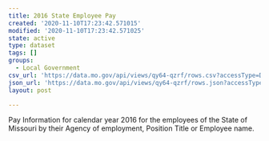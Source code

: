 ```yaml
---
title: 2016 State Employee Pay
created: '2020-11-10T17:23:42.571015'
modified: '2020-11-10T17:23:42.571025'
state: active
type: dataset
tags: []
groups:
  - Local Government
csv_url: 'https://data.mo.gov/api/views/qy64-qzrf/rows.csv?accessType=DOWNLOAD'
json_url: 'https://data.mo.gov/api/views/qy64-qzrf/rows.json?accessType=DOWNLOAD'
layout: post

---
```

Pay Information for calendar year 2016 for the employees of the State of Missouri by their Agency of employment, Position Title or Employee name.
